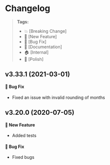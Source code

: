Changelog
=========

> **Tags:**
> - :boom:       [Breaking Change]
> - :rocket:     [New Feature]
> - :bug:        [Bug Fix]
> - :memo:       [Documentation]
> - :house:      [Internal]
> - :nail_care:  [Polish]

## v3.33.1 (2021-03-01)

#### :bug: Bug Fix

* Fixed an issue with invalid rounding of months

## v3.20.0 (2020-07-05)

#### :rocket: New Feature

* Added tests

#### :bug: Bug Fix

* Fixed bugs
